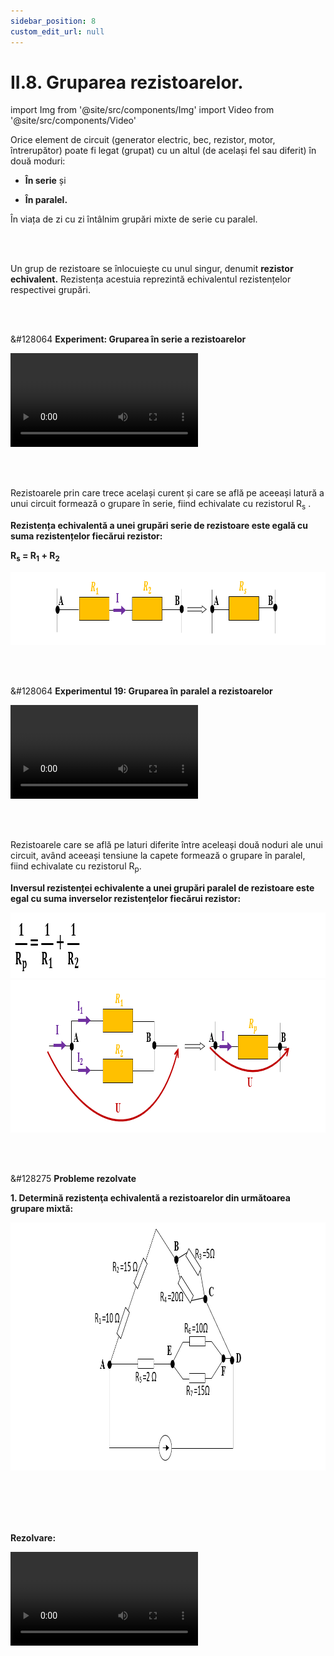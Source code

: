 ```yaml
---
sidebar_position: 8
custom_edit_url: null
---
```


# II.8. Gruparea rezistoarelor.




import Img from '@site/src/components/Img'
import Video from '@site/src/components/Video'







<div class="alert alert--primary" role="alert">

Orice element de circuit (generator electric, bec, rezistor, motor, întrerupător) poate fi legat (grupat) cu un altul (de același fel sau diferit) în două moduri: 

- **În serie** și

- **În paralel.**

În viața de zi cu zi întâlnim grupări mixte de serie cu paralel.


</div>




<br></br>




<div class="alert alert--primary" role="alert">

Un grup de rezistoare se înlocuiește cu unul singur, denumit **rezistor echivalent.** Rezistența acestuia reprezintă echivalentul rezistențelor respectivei grupări.

</div>


<br></br>




<div class="alert alert--success" role="alert">

&#128064 **Experiment: Gruparea în serie a rezistoarelor**


<Video src="https://www.youtube.com/embed/SgMR7hyTODo" lazy={false} />



**Materiale necesare:**   
Baterie electrică, rezistoare de diferite valori ( 50 Ω, 100 Ω ), fire de legătură, ampermetru, voltmetru (multimetru).

<br></br>


**Descrierea experimentului:**
- Realizează următorul montaj legând în serie cele 2 rezistoare.



<Img className="img-responsive4" src="fizica/clasa10/capitolul2/II-8-gruparea-rezistoarelor-poza1-experiment-gruparea-in-serie-a-rezistoarelor-schema-circuit.png" width="1000" height="212" lazy={false} /> 


- Aplică o tensiune de la baterie și măsoară intensitatea curentului electric, tensiunea de la capetele grupării și tensiunea pe fiecare rezistor.
- Calculează raportul dintre tensiunea de la capetele grupării și intensitatea ce trece prin ele, adică rezistența electrică a grupării celor două rezistoare. În ce relație se află cele trei tensiuni măsurate, respectiv rezistența grupării cu rezistențele celor 2 rezistoare ?
  > Tensiunea dintre capetele grupării de rezistoare este egală în acest caz cu suma tensiunilor de la bornele celor două rezistoare.    
  > Se observă că suma rezistențelor celor două rezistoare este egală cu rezistența grupării de rezistoare.



**Concluzia experimentului:**   
Aplicând la capetele rezistorului echivalent aceeași tensiune ca la bornele grupării în serie, prin rezistorul echivalent circulă același curent ( I ) ca prin gruparea echivalată: U = U<sub>1</sub> + U<sub>2</sub> .

Se poate scrie:   
U<sub>1</sub> = IR<sub>1</sub>; U<sub>2</sub> = IR<sub>2</sub> ; U = IR<sub>s</sub> ;    
U = U<sub>1</sub> + U<sub>2</sub>   
IR<sub>s</sub> = IR<sub>1</sub> + IR<sub>2</sub>   
R<sub>s</sub> = R<sub>1</sub> + R<sub>2</sub>




</div>



<br></br>


<div class="alert alert--primary" role="alert">

Rezistoarele prin care trece același curent și care se află pe aceeași latură a unui circuit formează o grupare în serie, fiind echivalate cu rezistorul R<sub>s</sub> .

**Rezistența echivalentă a unei grupări serie de rezistoare este egală cu suma rezistențelor fiecărui rezistor:**

**R<sub>s</sub> = R<sub>1</sub> + R<sub>2</sub>** 



<Img className="img-responsive4" src="fizica/clasa10/capitolul2/II-8-gruparea-rezistoarelor-poza2-rezistenta-echivalenta-a-unei-grupari-serie.png" width="1000" height="117" lazy={false} /> 



</div>



<br></br>




<div class="alert alert--success" role="alert">

&#128064 **Experimentul 19: Gruparea în paralel a rezistoarelor**


<Video src="https://www.youtube.com/embed/KH4F7V-bha8" />



**Materiale necesare:**   
Baterie electrică, rezistoare de diferite valori ( 50 Ω, 100 Ω ), fire de legătură, ampermetru, voltmetru (multimetru).

<br></br>

**Descrierea experimentului:**
- Realizează următorul montaj legând în paralel cele două rezistoare.


<Img className="img-responsive4" src="fizica/clasa10/capitolul2/II-8-gruparea-rezistoarelor-poza3-experiment-gruparea-in-paralel-a-rezistoarelor-schema-circuit.png" width="1000" height="232" /> 


- Aplică o tensiune de la baterie și măsoară intensitatea curentului electric ce trece atât prin fiecare rezistor, cât și prin circuitul cu sursa.
- Măsoară tensiunea electrică de la capetele grupării și tensiunea pe fiecare rezistor.
- Calculează rapoartele dintre intensitate și tensiune (adică inversele rezistențelor electrice dintre punctele de măsurare) pentru fiecare dintre cele trei măsurători.
- În ce relație se află cele trei intensități măsurate? Dar cele trei tensiuni măsurate?
  > Suma inverselor celor două rezistențe este egală cu inversul rezistenței circuitului. Intensitatea curentului ce intră în grupare este egală cu suma intensităților curenților ce trec prin cele două rezistoare, iar tensiunile măsurate sunt egale.


<br></br>

**Concluzia experimentului:**   
Aplicând la capetele rezistorului echivalent aceeași tensiune ca la bornele grupării în paralel, pe rezistorul echivalent va cădea aceeași tensiune ca pe fiecare dintre rezistoarele din grupare: U = U<sub>1</sub> = U<sub>2</sub>.

Se poate scrie:

<Img className="img-responsive4" src="fizica/clasa10/capitolul2/II-8-gruparea-rezistoarelor-poza4-experiment-gruparea-in-paralel-a-rezistoarelor-calculul-rezistentei-echivalente-paralel.png" width="1000" height="429" /> 



Simplificând pe U de la numărător obținem formula rezistenței echivalente paralel.



</div>





<br></br>


<div class="alert alert--primary" role="alert">


Rezistoarele care se află pe laturi diferite între aceleași două noduri ale unui circuit, având aceeași tensiune la capete formează o grupare în paralel, fiind echivalate cu rezistorul R<sub>p</sub>.


**Inversul rezistenței echivalente a unei grupări paralel de rezistoare este egal cu suma inverselor rezistențelor fiecărui rezistor:**

<Img className="img-responsive4" src="fizica/clasa10/capitolul2/II-8-gruparea-rezistoarelor-poza5-formula-de-calcul-a-rezistentei-echivalente-a-unei-grupari-paralel.png" width="1000" height="105" /> 



<Img className="img-responsive4" src="fizica/clasa10/capitolul2/II-8-gruparea-rezistoarelor-poza6-rezistenta-echivalenta-a-unei-grupari-paralel-schema-circuit.png" width="1000" height="244" /> 





</div>




<br></br>


<div class="alert alert--warning" role="alert">

&#128275 **Probleme rezolvate**


**1. Determină rezistenţa echivalentă a rezistoarelor din următoarea grupare mixtă:**


<Img className="img-responsive4" src="fizica/clasa10/capitolul2/II-8-gruparea-rezistoarelor-poza7-problema-rezolvata1-schema-circuit1.png" width="1000" height="397" /> 


<br></br>
<br></br>


**Rezolvare:**


<Video src="https://www.youtube.com/embed/SsLmO7mBFBQ" />



<br></br>
<br></br>



_Se notează pe rețea toate nodurile cu litere mari._

_Mergem pe conturul circuitului de la un nod la altul și echivalăm grupările de rezistoare cu rezistoarele echivalente, serie sau paralel:_   
Între nodul A și B avem 2 rezistoare pe aceeași latură, deci sunt în serie și le echivalăm cu R<sub>s1</sub>.    
Între nodul B și C avem 2 rezistoare pe laturi diferite între aceleași 2 noduri, deci sunt în paralel și le echivalăm cu R<sub>p1</sub>.    
Între nodul A și E avem 1 rezistor pe care îl copiem.    
Între nodul E și F avem 2 rezistoare pe laturi diferite între aceleași 2 noduri, deci sunt în paralel și le echivalăm cu R<sub>p2</sub>.


<Img className="img-responsive4" src="fizica/clasa10/capitolul2/II-8-gruparea-rezistoarelor-poza8-problema-rezolvata1-schema-circuit2.png" width="1000" height="407" /> 


<br></br>
<br></br>




_Calculăm rezistențele echivalente:_


<Img className="img-responsive4" src="fizica/clasa10/capitolul2/II-8-gruparea-rezistoarelor-poza9-problema-rezolvata1-rezolvare1.png" width="1000" height="354" /> 


<br></br>
<br></br>

_Pe schema nouă, continuăm să echivalăm grupările de rezistoare:_   
Între nodul A și D, pe latura de sus, avem 2 rezistoare pe aceeași latură (R<sub>s1</sub> cu R<sub>p1</sub>), deci sunt în serie și le echivalăm cu R<sub>s2</sub> .    
Între nodul A și D, pe latura din mijloc, avem 2 rezistoare pe aceeași latură (R<sub>5</sub> cu R<sub>p2</sub>), deci sunt în serie și le echivalăm cu R<sub>s3</sub> .


<Img className="img-responsive4" src="fizica/clasa10/capitolul2/II-8-gruparea-rezistoarelor-poza10-problema-rezolvata1-schema-circuit3.png" width="1000" height="402" /> 


<br></br>
<br></br>

_Calculăm rezistențele echivalente:_   
R<sub>s2</sub> = R<sub>s1</sub> + R<sub>p1</sub> = 25 + 4 = 29Ω    
R<sub>s3</sub> = R<sub>5</sub> + R<sub>p2</sub> = 2 + 6 = 8Ω


<br></br>

_Pe schema nouă, continuăm să echivalăm grupările de rezistoare:_   
Între nodul A și D avem 2 rezistoare pe laturi diferite între aceleași 2 noduri, deci sunt în paralel și le echivalăm cu R<sub>p3</sub>.


<Img className="img-responsive4" src="fizica/clasa10/capitolul2/II-8-gruparea-rezistoarelor-poza11-problema-rezolvata1-schema-circuit4.png" width="1000" height="195" /> 


<br></br>
<br></br>

_Calculăm rezistența echivalentă:_


<Img className="img-responsive4" src="fizica/clasa10/capitolul2/II-8-gruparea-rezistoarelor-poza12-problema-rezolvata1-rezolvare2.png" width="1000" height="172" /> 



<br></br>
<br></br>


<br></br>
<br></br>


**2. Determină rezistenţa echivalentă a rezistoarelor din următoarea grupare mixtă:**


<Img className="img-responsive4" src="fizica/clasa10/capitolul2/II-8-gruparea-rezistoarelor-poza13-problema-rezolvata2-schema-circuit1.png" width="1000" height="326" />

<br></br>
<br></br>



**Rezolvare:**

<Video src="https://www.youtube.com/embed/L4Wx44G2-x8" />

<br></br>



_Notăm pe rețea toate nodurile cu litere mari._

_Mergem pe conturul circuitului de la un nod la altul și echivalăm grupările de rezistoare cu rezistoare echivalente, serie sau paralel:_   
Între nodul A și B, în partea stângă, avem 2 rezistoare pe aceeași latură (R<sub>1</sub> și R<sub>2</sub>), deci sunt în serie și le echivalăm cu R<sub>s1</sub>.    
Între nodul A și B avem 2 rezistoare pe aceeași latură (R<sub>4</sub> și R<sub>7</sub>), deci sunt în serie și le echivalăm cu R<sub>s2</sub>.    
Între nodul B și C avem 1 rezistor (R<sub>3</sub>), pe care îl copiem.    
Între nodul A și C avem 2 rezistoare pe aceeași latură (R<sub>5</sub> și R<sub>6</sub>), deci sunt în serie și le echivalăm cu R<sub>s3</sub>.    
Între nodul B și C avem sursa pe care o copiem.

<Img className="img-responsive4" src="fizica/clasa10/capitolul2/II-8-gruparea-rezistoarelor-poza14-problema-rezolvata2-schema-circuit2.png" width="1000" height="318" />

<br></br>
<br></br>


_Calculăm rezistențele echivalente:_   
R<sub>s1</sub> = R<sub>1</sub> + R<sub>2</sub> = 2 + 3 = 5Ω    
R<sub>s2</sub> = R<sub>4</sub> + R<sub>7</sub> = 7 + 13 = 20Ω    
R<sub>s3</sub> = R<sub>5</sub> + R<sub>6</sub> = 10 + 6 = 16Ω


<br></br>


_Pe schema nouă, continuăm să echivalăm grupările de rezistoare:_   
Între nodul A și B avem 2 rezistoare (R<sub>s1</sub> și R<sub>s2</sub>) pe laturi diferite între aceleași 2 noduri, deci sunt în paralel și le echivalăm cu R<sub>p1</sub>. 


_Restul schemei o copiem._

<Img className="img-responsive4" src="fizica/clasa10/capitolul2/II-8-gruparea-rezistoarelor-poza15-problema-rezolvata2-schema-circuit3.png" width="1000" height="311" />

<br></br>
<br></br>




_Calculăm rezistența echivalentă:_

<Img className="img-responsive4" src="fizica/clasa10/capitolul2/II-8-gruparea-rezistoarelor-poza16-problema-rezolvata2-rezolvare1.png" width="1000" height="153" />

<br></br>
<br></br>



_Pe schema nouă, continuăm să echivalăm grupările de rezistoare:_   
Între nodul B și C avem 2 rezistoare (R<sub>p1</sub> și R<sub>s3</sub>) pe aceeași latură, deci sunt în serie și le echivalăm cu R<sub>s4</sub>.

<Img className="img-responsive4" src="fizica/clasa10/capitolul2/II-8-gruparea-rezistoarelor-poza17-problema-rezolvata2-schema-circuit4.png" width="1000" height="323" />

<br></br>
<br></br>



_Calculăm rezistența echivalentă:_   
**R<sub>s4</sub> = R<sub>p1</sub> + R<sub>s3</sub> = 4 + 16 = 20Ω**

<br></br>




_Pe schema nouă, continuăm să echivalăm grupările de rezistoare:_   
Între nodul B și C avem 2 rezistoare (R<sub>s4</sub> și R<sub>3</sub>) pe laturi diferite între aceleași 2 noduri, deci sunt în paralel și le echivalăm cu R<sub>p2</sub>.

<Img className="img-responsive4" src="fizica/clasa10/capitolul2/II-8-gruparea-rezistoarelor-poza18-problema-rezolvata2-schema-circuit5.png" width="1000" height="278" />

<br></br>
<br></br>


_Calculăm rezistența echivalentă a întregii grupări:_


<Img className="img-responsive4" src="fizica/clasa10/capitolul2/II-8-gruparea-rezistoarelor-poza19-problema-rezolvata2-rezolvare2.png" width="1000" height="154" />


<br></br>
<br></br>
<br></br>


**3. Determină intensitățile curenților din următorul circuit ramificat:**

<Img className="img-responsive4" src="fizica/clasa10/capitolul2/II-8-gruparea-rezistoarelor-poza20-problema-rezolvata3-schema-circuit1.png" width="1000" height="380" />

<br></br>
<br></br>



**Rezolvare:**


<Video src="https://www.youtube.com/embed/H1I5q7XgVo0" />


<br></br>





_Notăm cu litere mari nodurile rețelei (A și B)._

_Notăm laturile rețelei, stabilim arbitrar sensurile curenților de pe fiecare latură:_   
AE1B (I<sub>1</sub>)    
AE2B (I<sub>2</sub>)   
AR3B (I<sub>3</sub>)

_Notăm ochiurile simple ale rețelei. Stabilim arbitrar (cum dorim) câte un sens de parcurs pentru fiecare ochi (orar sau antiorar)._

_Aplicăm prima teoremă a lui Kirchhoff:_   
“Suma algebrică a intensităților curenților care intră într-un nod de circuit este egală cu suma intensităților curenților care ies din nodul respectiv“.


_Pentru n = nr. noduri, se scriu _(n-1)_ ecuații cu prima teoremă a lui Kirchhoff, aplicată nodurilor de rețea, în cazul nostru pentru un singur nod:_   
I<sub>1</sub> + I<sub>2</sub> = I<sub>3</sub>


_Aplicăm a doua teoremă a lui Kirchhoff:_   
“Suma algebrică a tensiunilor electromotoare pentru un ochi de circuit este egală cu suma algebrică a căderilor de tensiune din acel ochi de circuit“, pentru două ochiuri simple:

<Img className="img-responsive4" src="fizica/clasa10/capitolul2/II-8-gruparea-rezistoarelor-poza21-problema-rezolvata3-rezolvare1.png" width="1000" height="109" />

<br></br>
<br></br>


_Facem un sistem de 3 ecuații și cu cele trei necunoscute I<sub>1</sub>, I<sub>2</sub>, I<sub>3</sub>._

<Img className="img-responsive4" src="fizica/clasa10/capitolul2/II-8-gruparea-rezistoarelor-poza22-problema-rezolvata3-rezolvare2.png" width="1000" height="158" />

<br></br>
<br></br>


_Înlocuim datele numerice:_


<Img className="img-responsive4" src="fizica/clasa10/capitolul2/II-8-gruparea-rezistoarelor-poza23-problema-rezolvata3-rezolvare3.png" width="1000" height="138" />

<br></br>
<br></br>

_Scoatem pe I<sub>1</sub> din prima ecuație:_   
I<sub>1</sub> = I<sub>3</sub> – I<sub>2</sub> și îl înlocuim în a doua ecuație    
12 = (I<sub>3</sub> – I<sub>2</sub>) ∙ 10 + I<sub>3</sub> ∙ 40 = I<sub>3</sub> ∙ 50 – I<sub>2</sub> ∙ 10 

<br></br>

_Rezolvăm sistemul cu 2 ecuații și 2 necunoscute, prin reducere:_

<Img className="img-responsive4" src="fizica/clasa10/capitolul2/II-8-gruparea-rezistoarelor-poza24-problema-rezolvata3-rezolvare4.png" width="1000" height="397" />

<br></br>
<br></br>

_Înlocuim pe I<sub>3</sub> într-o ecuație cu I<sub>2</sub>:_

<Img className="img-responsive4" src="fizica/clasa10/capitolul2/II-8-gruparea-rezistoarelor-poza25-problema-rezolvata3-rezolvare5.png" width="1000" height="128" />

<br></br>
<br></br>

_Schimbăm sensul curentului I<sub>2</sub> ales inițial, arbitrar, pe rețea:_

<Img className="img-responsive4" src="fizica/clasa10/capitolul2/II-8-gruparea-rezistoarelor-poza26-problema-rezolvata3-schema-circuit2.png" width="1000" height="364" />

<br></br>
<br></br>


_Din prima ecuație îl aflăm pe I<sub>1</sub>:_   
**I<sub>1</sub> = I<sub>3</sub> – I<sub>2</sub> = 0,2 – (–0,2) = 0,4 A**


<br></br>
<br></br>




**4. Becurile B<sub>2</sub> și B<sub>3</sub> au valorile nominale de 6 V și 0,1 A și funcționează normal. Ampermetrul indică 300 mA. Este identic becul B<sub>1</sub> cu becurile B<sub>2</sub> și B<sub>3</sub> ?**



<Img className="img-responsive4" src="fizica/clasa10/capitolul2/II-8-gruparea-rezistoarelor-poza27-problema-rezolvata4-schema-circuit1.png" width="1000" height="295" />

<br></br>
<br></br>


**Rezolvare:**

<Img className="img-responsive4" src="fizica/clasa10/capitolul2/II-8-gruparea-rezistoarelor-poza28-problema-rezolvata4-schema-circuit2.png" width="1000" height="310" />

<br></br>
<br></br>

I = I<sub>1</sub> + I<sub>2</sub> = 0,3 A

I<sub>2</sub> = I<sub>3</sub> + I<sub>4</sub> = 0,2 A

I<sub>3</sub> = I<sub>4</sub> = 0,1 A

I<sub>1</sub> = 0,1 A


_Curentul din ramura principală cu sursa și cu ampermetrul se ramifică pe laturile becurilor B2 și B3, care fiind identice și legate în paralel, vor avea fiecare un curent de intensitate egală cu jumătate din curentul I<sub>2</sub>, adică 0,1 A._

_Becul B<sub>1</sub> are tensiunea nominală de 6 V și intensitatea nominală de I<sub>1</sub> = 0,1 A._

_Deci becul B<sub>1</sub> este identic cu becurile B<sub>2</sub> și B<sub>3</sub>._








</div>
